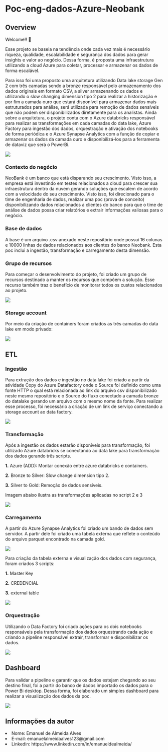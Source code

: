 # Poc-eng-dados-Azure-Neobank
## Overview
Welcome!! 🚀

Esse projeto se baseia na tendência onde cada vez mais é necessário riqueza, qualidade, escalabilidade e segurança dos dados para gerar insights e valor ao negócio. Dessa forma, é proposta uma infraestrutura utilizando a cloud Azure para coletar, processar e armazenar os dados de forma escalável.

Para isso foi uma proposto uma arquitetura utilizando Data lake storage Gen 2 com três camadas sendo a bronze responsável pelo armazenamento dos dados originais em formato CSV, a silver armazenando os dados e utilizando o slow changing dimension tipo 2 para realizar a historização e por fim a camada ouro que estará disponível para armazenar dados mais estruturados para análise, será utilizada para remoção de dados sensíveis que não podem ser disponibilizados diretamente para os analistas.
Ainda sobre a arquitetura, o projeto conta com o Azure databricks responsável para realizar as transformações em cada camadas do data lake, Azure Factory para ingestão dos dados, orquestração e ativação dos notebooks de forma periódica e o Azure Synapse Analytics com a função de copiar e armazenar os dados da camada ouro e disponibilizá-los para a ferramenta de dataviz que será o PowerBi.


<img src="/Imagens/azure-pipeline-schematic.drawio.png">


### Contexto do negócio
NeoBank é um banco que está disparando seu crescimento. Visto isso, a empresa está investindo em testes relacionados a cloud para crescer sua infraestrutura dentro da nuvem gerando soluções que escalem de acordo com a velocidade do seu crescimento. Visto isso, foi direcionado para o time de engenharia de dados, realizar uma poc (prova de conceito) disponibilizando dados relacionados a clientes do banco para que o time de análise de dados possa criar relatórios e extrair informações valiosas para o negócio.
### Base de dados
A base é um arquivo .csv anexado neste repositório onde possui 16 colunas e 10000 linhas de dados relacionados aos clientes do banco Neobank. Esta poc inclui a ingestão, transformação e carregamento desta dimensão.  

### Grupo de recursos
Para começar o desenvolvimento do projeto, foi criado um grupo de recursos destinado a manter os recursos que compõem a solução. Esse recurso também traz o benefício de monitorar todos os custos relacionados ao projeto.

<img src="/Imagens/resourcegroup.PNG">

### Storage account
Por meio da criação de containers foram criados as três camadas do data lake em modo privado:

<img src="/Imagens/containers.PNG">

## ETL

### Ingestão 
Para extração dos dados e ingestão no data lake foi criado a partir da atividade Copy do Azure Datafactory onde o Source foi definido como uma fonte HTTP o qual está relacionada ao link do arquivo csv disponibilizado neste mesmo repositório e o Source do fluxo conectado a camada bronze do datalake gerando um arquivo com o mesmo nome da fonte. Para realizar esse processo, foi necessário a criação de um link de serviço conectando a storage account ao data factory.


<img src="/Imagens/copy.PNG">

### Transformação
Após a ingestão os dados estarão disponíveis para transformação, foi utilizado Azure databricks se conectando ao data lake para transformação dos dados gerando três scripts.

<b>1.</b>  Azure (ADD): Montar conexão entre azure databricks e containers.

<b>2.</b>  Bronze to Silver: Slow change dimension tipo 2.

<b>3.</b>  Silver to Gold: Remoção de dados sensíveis.

Imagem abaixo ilustra as transformações aplicadas no script 2 e 3

<img src="/Imagens/Scripts.png">

### Carregamento 
A partir do Azure Synapse Analytics foi criado um bando de dados sem servidor. A partir dele foi criado uma tabela externa que reflete o conteúdo do arquivo parquet encontrado na camada gold.

<img src="/Imagens/TABLEXTERNA.PNG">

Para criação da tabela externa e visualização dos dados com segurança, foram criados 3 scripts:

<b>1.</b>  Master Key

<b>2.</b>  CREDENCIAL

<b>3.</b>  external table

<img src="/Imagens/SCRIPTSASA.PNG">


### Orquestração 
Utilizando o Data Factory foi criado ações para os dois notebooks responsáveis pela transformação dos dados orquestrando cada ação e criando a pipeline responsável extrair, transformar e disponibilizar os dados.  

<img src="/Imagens/pipelineADF.PNG">



## Dashboard
Para validar a pipeline e garantir que os dados estejam chegando ao seu destino final, foi a partir do banco de dados importado os dados para o Power Bi desktop. Dessa forma, foi elaborado um simples dashboard para realizar a visualização dos dados da poc.

<img src="/Imagens/Power BI.PNG">
  



## Informações da autor
<li>Nome: Emanuel de Almeida Alves</li>
<li>E-mail: emanuelalmeidaalves123@gmail.com</li>
<li>Linkedin: https://www.linkedin.com/in/emanueldealmeida/</li>
